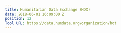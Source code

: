 ```yaml
---
title: Humanitarian Data Exchange (HDX)
date: 2018-06-01 16:09:00 Z
position: 12
Tool URL: https://data.humdata.org/organization/hot
---
```


